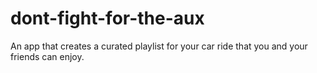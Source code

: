 # dont-fight-for-the-aux
An app that creates a curated playlist for your car ride that you and your friends can enjoy.
